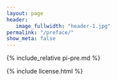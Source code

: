```yaml
---
layout: page
header:
   image_fullwidth: "header-1.jpg"
permalink: "/preface/"
show_meta: false
---
```


{% include_relative pi-pre.md %}

{% include license.html %}
